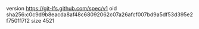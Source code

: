 version https://git-lfs.github.com/spec/v1
oid sha256:c0c9d9b8eacda8af48c68092062c07a26afcf007bd9a5df53d395e2f750117f2
size 4521
